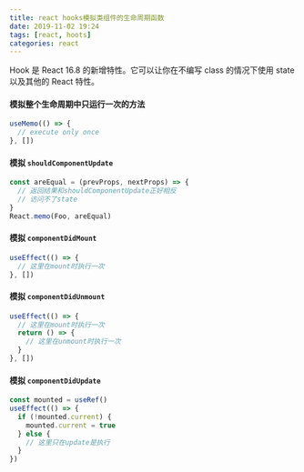 ```yaml
---
title: react hooks模拟类组件的生命周期函数
date: 2019-11-02 19:24
tags: [react, hoots]
categories: react
---
```


Hook 是 React 16.8 的新增特性。它可以让你在不编写 class 的情况下使用 state 以及其他的 React 特性。

#### 模拟整个生命周期中只运行一次的方法

```js
useMemo(() => {
  // execute only once
}, [])
```

#### 模拟 `shouldComponentUpdate`

```js
const areEqual = (prevProps, nextProps) => {
  // 返回结果和shouldComponentUpdate正好相反
  // 访问不了state
}
React.memo(Foo, areEqual)
```

#### 模拟 `componentDidMount`

```js
useEffect(() => {
  // 这里在mount时执行一次
}, [])
```

#### 模拟 `componentDidUnmount`

```js
useEffect(() => {
  // 这里在mount时执行一次
  return () => {
    // 这里在unmount时执行一次
  }
}, [])
```

#### 模拟 `componentDidUpdate`

```js
const mounted = useRef()
useEffect(() => {
  if (!mounted.current) {
    mounted.current = true
  } else {
    // 这里只在update是执行
  }
})
```
